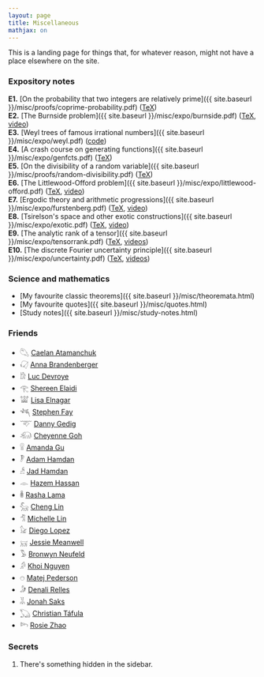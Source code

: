 ```yaml
---
layout: page
title: Miscellaneous
mathjax: on
---
```


This is a landing page for things that, for whatever reason, might not have a place elsewhere on the site.

### Expository notes

__E1.__ [On the probability that two integers are relatively prime]({{ site.baseurl }}/misc/proofs/coprime-probability.pdf) ([TeX](https://raw.githubusercontent.com/marcelgoh/marcelgoh.github.io/master/misc/proofs/coprime-probability.tex))  
__E2.__ [The Burnside problem]({{ site.baseurl }}/misc/expo/burnside.pdf) ([TeX](https://raw.githubusercontent.com/marcelgoh/marcelgoh.github.io/master/misc/expo/burnside.tex), [video](https://youtu.be/GxiFu0tpL_s))  
__E3.__ [Weyl trees of famous irrational numbers]({{ site.baseurl }}/misc/expo/weyl.pdf) ([code](https://github.com/marcelgoh/organic-trees/tree/master/weyl))  
__E4.__ [A crash course on generating functions]({{ site.baseurl }}/misc/expo/genfcts.pdf) ([TeX](https://raw.githubusercontent.com/marcelgoh/marcelgoh.github.io/master/misc/expo/genfcts.tex))  
__E5.__ [On the divisibility of a random variable]({{ site.baseurl }}/misc/proofs/random-divisibility.pdf) ([TeX](https://raw.githubusercontent.com/marcelgoh/marcelgoh.github.io/master/misc/proofs/random-divisibility.tex))  
__E6.__ [The Littlewood-Offord problem]({{ site.baseurl }}/misc/expo/littlewood-offord.pdf) ([TeX](https://raw.githubusercontent.com/marcelgoh/marcelgoh.github.io/master/misc/expo/littlewood-offord.tex), [video](https://youtu.be/ntMfj9G3MQg))  
__E7.__ [Ergodic theory and arithmetic progressions]({{ site.baseurl }}/misc/expo/furstenberg.pdf) ([TeX](https://raw.githubusercontent.com/marcelgoh/marcelgoh.github.io/master/misc/expo/furstenberg.tex), [video](https://youtu.be/Qr59etv0Tsw))  
__E8.__ [Tsirelson's space and other exotic constructions]({{ site.baseurl }}/misc/expo/exotic.pdf) ([TeX](https://raw.githubusercontent.com/marcelgoh/marcelgoh.github.io/master/misc/expo/exotic.tex), [video](https://youtu.be/YMe_Z9YJm9Y))  
__E9.__ [The analytic rank of a tensor]({{ site.baseurl }}/misc/expo/tensorrank.pdf) ([TeX](https://raw.githubusercontent.com/marcelgoh/marcelgoh.github.io/master/misc/expo/tensorrank.tex), [videos](https://youtube.com/playlist?list=PLnTUn2PYmGJSbZK2nDSbRqLdyvIu9Axm7))  
__E10.__ [The discrete Fourier uncertainty principle]({{ site.baseurl }}/misc/expo/uncertainty.pdf) ([TeX](https://raw.githubusercontent.com/marcelgoh/marcelgoh.github.io/master/misc/expo/uncertainty.tex), [videos](https://youtube.com/playlist?list=PLnTUn2PYmGJRxcULXJAQvkRMsN8lu1_zg))  


### Science and mathematics

+ [My favourite classic theorems]({{ site.baseurl }}/misc/theoremata.html)
+ [My favourite quotes]({{ site.baseurl }}/misc/quotes.html)
+ [Study notes]({{ site.baseurl }}/misc/study-notes.html)


### Friends

+ &#78241; [Caelan Atamanchuk](http://caelanatamanchuk.com)
+ &#78553; [Anna Brandenberger](https://abrandenberger.github.io/)
+ &#77848; [Luc Devroye](http://luc.devroye.org/)
+ &#77952; [Shereen Elaidi](https://shereenelaidi.github.io/)
+ &#77868; [Lisa Elnagar](https://lisaelnagar.com/)
+ &#78216; [Stephen Fay](https://stephenfay.xyz)
+ &#78085; [Danny Gedig](https://dgedig.webflow.io/)
+ &#78064; [Cheyenne Goh](https://cheyennegoh.github.io/)
+ &#78704; [Amanda Gu](https://amandagu.github.io/)
+ &#78818; [Adam Hamdan](http://adamhamdan.ca/)
+ &#77874; [Jad Hamdan](https://jadhamdan.github.io/)
+ &#77945; [Hazem Hassan](https://www.math.mcgill.ca/hazem.hassan/)
+ &#78764; [Rasha Lama](https://rashalama.com)
+ &#78069; [Cheng Lin](https://cheng-lin.me)
+ &#77862; [Michelle Lin](https://mchll-ln.github.io/)
+ &#78048; [Diego Lopez](https://diegolopez.me)
+ &#78106; [Jessie Meanwell](https://sites.jessiemeanwell.com/)
+ &#78179; [Bronwyn Neufeld](https://www.bneufeld.com/)
+ &#77844; [Khoi Nguyen](https://dkhoi148.repl.co)
+ &#78328; [Matej Pederson](https://xjetam.github.io)
+ &#77839; [Denali Relles](https://denali-relles.github.io)
+ &#77857; [Jonah Saks](https://jonahsaks.github.io)
+ &#78223; [Christian Táfula](https://dms.umontreal.ca/~tafula/)
+ &#78264; [Rosie Zhao](https://rosieyzh.github.io/)

### Secrets

1. There's something hidden in the sidebar.

